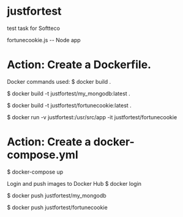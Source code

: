 # justfortest
test task for Softteco

fortunecookie.js -- Node app

# Action: Create a Dockerfile.

Docker commands used: 
$ docker build .

$ docker build -t justfortest/my_mongodb:latest .

$ docker build -t justfortest/fortunecookie:latest .

$ docker run -v justfortest:/usr/src/app -it justfortest/fortunecookie


# Action: Create a docker-compose.yml
$ docker-compose up

Login and push images to Docker Hub
$ docker login

$ docker push justfortest/my_mongodb

$ docker push justfortest/fortunecookie

